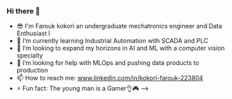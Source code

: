 ### Hi there 👋

- 😎 I'm Farouk kokori an undergraduate mechatronics engineer and Data Enthusiast I
- 🌱 I’m currently learning Industrial Automation with SCADA and PLC
- 👯 I’m looking to expand my horizons in AI and ML with a computer vision specialty
- 🤔 I’m looking for help with MLOps and pushing data products to production
- 📫 How to reach me: www.linkedin.com/in/kokori-farouk-223804
- ⚡ Fun fact: The young man is a Gamer👌🎮
-->

